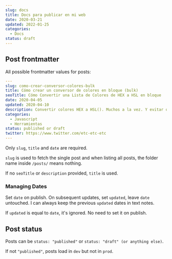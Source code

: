 ```yaml
---
slug: docs
title: Docs para publicar en mi web
date: 2020-03-21
updated: 2022-01-25
categories:
  - Docs
status: draft
---
```


## Post frontmatter

All possible frontmatter values for posts:

```yaml
---
slug: como-crear-conversor-colores-bulk
title: Cómo crear un conversor de colores en bloque (bulk)
seoTitle: Cómo Convertir una Lista de Colores de HEX a HSL en bloque
date: 2020-04-05
updated: 2020-04-10
description: Convertir colores HEX a HSL(). Muchos a la vez. Y evitar que alguien lo rompa. Todo en vanilla javascript
categories:
  - Javascript
  - Herramientas
status: published or draft
twitter: https://www.twitter.com/etc-etc-etc
---
```

Only `slug`, `title` and `date` are required.

`slug` is used to fetch the single post and when listing all posts, the folder name inside `/posts/` means nothing.

If no `seoTitle` or `description` provided, `title` is used.

### Managing Dates

Set `date` on publish. On subsequent updates, set `updated`, leave `date` untouched. I can always keep the previous `updated` dates in text notes.

If `updated` is equal to `date`, it's ignored. No need to set it on publish.

## Post status

Posts can be `status: "published"` or `status: "draft" (or anything else)`.

If not `"published"`, posts load in `dev` but not in `prod`.
